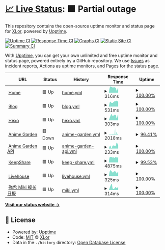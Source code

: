 # [📈 Live Status](https://status.onekuma.cn): <!--live status--> **🟧 Partial outage**

This repository contains the open-source uptime monitor and status page for [XLor](https://onekuma.cn), powered by [Upptime](https://github.com/upptime/upptime).

[![Uptime CI](https://github.com/yjl9903/upptime/workflows/Uptime%20CI/badge.svg)](https://github.com/yjl9903/upptime/actions?query=workflow%3A%22Uptime+CI%22)
[![Response Time CI](https://github.com/yjl9903/upptime/workflows/Response%20Time%20CI/badge.svg)](https://github.com/yjl9903/upptime/actions?query=workflow%3A%22Response+Time+CI%22)
[![Graphs CI](https://github.com/yjl9903/upptime/workflows/Graphs%20CI/badge.svg)](https://github.com/yjl9903/upptime/actions?query=workflow%3A%22Graphs+CI%22)
[![Static Site CI](https://github.com/yjl9903/upptime/workflows/Static%20Site%20CI/badge.svg)](https://github.com/yjl9903/upptime/actions?query=workflow%3A%22Static+Site+CI%22)
[![Summary CI](https://github.com/yjl9903/upptime/workflows/Summary%20CI/badge.svg)](https://github.com/yjl9903/upptime/actions?query=workflow%3A%22Summary+CI%22)

With [Upptime](https://upptime.js.org), you can get your own unlimited and free uptime monitor and status page, powered entirely by a GitHub repository. We use [Issues](https://github.com/yjl9903/upptime/issues) as incident reports, [Actions](https://github.com/yjl9903/upptime/actions) as uptime monitors, and [Pages](https://status.onekuma.cn) for the status page.

<!--start: status pages-->
<!-- This summary is generated by Upptime (https://github.com/upptime/upptime) -->
<!-- Do not edit this manually, your changes will be overwritten -->
<!-- prettier-ignore -->
| URL | Status | History | Response Time | Uptime |
| --- | ------ | ------- | ------------- | ------ |
| <img alt="" src="https://onekuma.cn/favicon.svg" height="13"> [Home](https://onekuma.cn) | 🟩 Up | [home.yml](https://github.com/yjl9903/upptime/commits/HEAD/history/home.yml) | <details><summary><img alt="Response time graph" src="./graphs/home/response-time-week.png" height="20"> 316ms</summary><br><a href="https://status.onekuma.cn/history/home"><img alt="Response time 344" src="https://img.shields.io/endpoint?url=https%3A%2F%2Fraw.githubusercontent.com%2Fyjl9903%2Fupptime%2FHEAD%2Fapi%2Fhome%2Fresponse-time.json"></a><br><a href="https://status.onekuma.cn/history/home"><img alt="24-hour response time 323" src="https://img.shields.io/endpoint?url=https%3A%2F%2Fraw.githubusercontent.com%2Fyjl9903%2Fupptime%2FHEAD%2Fapi%2Fhome%2Fresponse-time-day.json"></a><br><a href="https://status.onekuma.cn/history/home"><img alt="7-day response time 316" src="https://img.shields.io/endpoint?url=https%3A%2F%2Fraw.githubusercontent.com%2Fyjl9903%2Fupptime%2FHEAD%2Fapi%2Fhome%2Fresponse-time-week.json"></a><br><a href="https://status.onekuma.cn/history/home"><img alt="30-day response time 332" src="https://img.shields.io/endpoint?url=https%3A%2F%2Fraw.githubusercontent.com%2Fyjl9903%2Fupptime%2FHEAD%2Fapi%2Fhome%2Fresponse-time-month.json"></a><br><a href="https://status.onekuma.cn/history/home"><img alt="1-year response time 354" src="https://img.shields.io/endpoint?url=https%3A%2F%2Fraw.githubusercontent.com%2Fyjl9903%2Fupptime%2FHEAD%2Fapi%2Fhome%2Fresponse-time-year.json"></a></details> | <details><summary><a href="https://status.onekuma.cn/history/home">100.00%</a></summary><a href="https://status.onekuma.cn/history/home"><img alt="All-time uptime 99.98%" src="https://img.shields.io/endpoint?url=https%3A%2F%2Fraw.githubusercontent.com%2Fyjl9903%2Fupptime%2FHEAD%2Fapi%2Fhome%2Fuptime.json"></a><br><a href="https://status.onekuma.cn/history/home"><img alt="24-hour uptime 100.00%" src="https://img.shields.io/endpoint?url=https%3A%2F%2Fraw.githubusercontent.com%2Fyjl9903%2Fupptime%2FHEAD%2Fapi%2Fhome%2Fuptime-day.json"></a><br><a href="https://status.onekuma.cn/history/home"><img alt="7-day uptime 100.00%" src="https://img.shields.io/endpoint?url=https%3A%2F%2Fraw.githubusercontent.com%2Fyjl9903%2Fupptime%2FHEAD%2Fapi%2Fhome%2Fuptime-week.json"></a><br><a href="https://status.onekuma.cn/history/home"><img alt="30-day uptime 100.00%" src="https://img.shields.io/endpoint?url=https%3A%2F%2Fraw.githubusercontent.com%2Fyjl9903%2Fupptime%2FHEAD%2Fapi%2Fhome%2Fuptime-month.json"></a><br><a href="https://status.onekuma.cn/history/home"><img alt="1-year uptime 99.96%" src="https://img.shields.io/endpoint?url=https%3A%2F%2Fraw.githubusercontent.com%2Fyjl9903%2Fupptime%2FHEAD%2Fapi%2Fhome%2Fuptime-year.json"></a></details>
| <img alt="" src="https://icons.duckduckgo.com/ip3/blog.onekuma.cn.ico" height="13"> [Blog](https://blog.onekuma.cn) | 🟩 Up | [blog.yml](https://github.com/yjl9903/upptime/commits/HEAD/history/blog.yml) | <details><summary><img alt="Response time graph" src="./graphs/blog/response-time-week.png" height="20"> 531ms</summary><br><a href="https://status.onekuma.cn/history/blog"><img alt="Response time 633" src="https://img.shields.io/endpoint?url=https%3A%2F%2Fraw.githubusercontent.com%2Fyjl9903%2Fupptime%2FHEAD%2Fapi%2Fblog%2Fresponse-time.json"></a><br><a href="https://status.onekuma.cn/history/blog"><img alt="24-hour response time 520" src="https://img.shields.io/endpoint?url=https%3A%2F%2Fraw.githubusercontent.com%2Fyjl9903%2Fupptime%2FHEAD%2Fapi%2Fblog%2Fresponse-time-day.json"></a><br><a href="https://status.onekuma.cn/history/blog"><img alt="7-day response time 531" src="https://img.shields.io/endpoint?url=https%3A%2F%2Fraw.githubusercontent.com%2Fyjl9903%2Fupptime%2FHEAD%2Fapi%2Fblog%2Fresponse-time-week.json"></a><br><a href="https://status.onekuma.cn/history/blog"><img alt="30-day response time 571" src="https://img.shields.io/endpoint?url=https%3A%2F%2Fraw.githubusercontent.com%2Fyjl9903%2Fupptime%2FHEAD%2Fapi%2Fblog%2Fresponse-time-month.json"></a><br><a href="https://status.onekuma.cn/history/blog"><img alt="1-year response time 654" src="https://img.shields.io/endpoint?url=https%3A%2F%2Fraw.githubusercontent.com%2Fyjl9903%2Fupptime%2FHEAD%2Fapi%2Fblog%2Fresponse-time-year.json"></a></details> | <details><summary><a href="https://status.onekuma.cn/history/blog">100.00%</a></summary><a href="https://status.onekuma.cn/history/blog"><img alt="All-time uptime 98.06%" src="https://img.shields.io/endpoint?url=https%3A%2F%2Fraw.githubusercontent.com%2Fyjl9903%2Fupptime%2FHEAD%2Fapi%2Fblog%2Fuptime.json"></a><br><a href="https://status.onekuma.cn/history/blog"><img alt="24-hour uptime 100.00%" src="https://img.shields.io/endpoint?url=https%3A%2F%2Fraw.githubusercontent.com%2Fyjl9903%2Fupptime%2FHEAD%2Fapi%2Fblog%2Fuptime-day.json"></a><br><a href="https://status.onekuma.cn/history/blog"><img alt="7-day uptime 100.00%" src="https://img.shields.io/endpoint?url=https%3A%2F%2Fraw.githubusercontent.com%2Fyjl9903%2Fupptime%2FHEAD%2Fapi%2Fblog%2Fuptime-week.json"></a><br><a href="https://status.onekuma.cn/history/blog"><img alt="30-day uptime 100.00%" src="https://img.shields.io/endpoint?url=https%3A%2F%2Fraw.githubusercontent.com%2Fyjl9903%2Fupptime%2FHEAD%2Fapi%2Fblog%2Fuptime-month.json"></a><br><a href="https://status.onekuma.cn/history/blog"><img alt="1-year uptime 99.95%" src="https://img.shields.io/endpoint?url=https%3A%2F%2Fraw.githubusercontent.com%2Fyjl9903%2Fupptime%2FHEAD%2Fapi%2Fblog%2Fuptime-year.json"></a></details>
| <img alt="" src="https://icons.duckduckgo.com/ip3/xlor.cn.ico" height="13"> [Hexo](https://xlor.cn) | 🟩 Up | [hexo.yml](https://github.com/yjl9903/upptime/commits/HEAD/history/hexo.yml) | <details><summary><img alt="Response time graph" src="./graphs/hexo/response-time-week.png" height="20"> 303ms</summary><br><a href="https://status.onekuma.cn/history/hexo"><img alt="Response time 355" src="https://img.shields.io/endpoint?url=https%3A%2F%2Fraw.githubusercontent.com%2Fyjl9903%2Fupptime%2FHEAD%2Fapi%2Fhexo%2Fresponse-time.json"></a><br><a href="https://status.onekuma.cn/history/hexo"><img alt="24-hour response time 383" src="https://img.shields.io/endpoint?url=https%3A%2F%2Fraw.githubusercontent.com%2Fyjl9903%2Fupptime%2FHEAD%2Fapi%2Fhexo%2Fresponse-time-day.json"></a><br><a href="https://status.onekuma.cn/history/hexo"><img alt="7-day response time 303" src="https://img.shields.io/endpoint?url=https%3A%2F%2Fraw.githubusercontent.com%2Fyjl9903%2Fupptime%2FHEAD%2Fapi%2Fhexo%2Fresponse-time-week.json"></a><br><a href="https://status.onekuma.cn/history/hexo"><img alt="30-day response time 510" src="https://img.shields.io/endpoint?url=https%3A%2F%2Fraw.githubusercontent.com%2Fyjl9903%2Fupptime%2FHEAD%2Fapi%2Fhexo%2Fresponse-time-month.json"></a><br><a href="https://status.onekuma.cn/history/hexo"><img alt="1-year response time 365" src="https://img.shields.io/endpoint?url=https%3A%2F%2Fraw.githubusercontent.com%2Fyjl9903%2Fupptime%2FHEAD%2Fapi%2Fhexo%2Fresponse-time-year.json"></a></details> | <details><summary><a href="https://status.onekuma.cn/history/hexo">100.00%</a></summary><a href="https://status.onekuma.cn/history/hexo"><img alt="All-time uptime 100.00%" src="https://img.shields.io/endpoint?url=https%3A%2F%2Fraw.githubusercontent.com%2Fyjl9903%2Fupptime%2FHEAD%2Fapi%2Fhexo%2Fuptime.json"></a><br><a href="https://status.onekuma.cn/history/hexo"><img alt="24-hour uptime 100.00%" src="https://img.shields.io/endpoint?url=https%3A%2F%2Fraw.githubusercontent.com%2Fyjl9903%2Fupptime%2FHEAD%2Fapi%2Fhexo%2Fuptime-day.json"></a><br><a href="https://status.onekuma.cn/history/hexo"><img alt="7-day uptime 100.00%" src="https://img.shields.io/endpoint?url=https%3A%2F%2Fraw.githubusercontent.com%2Fyjl9903%2Fupptime%2FHEAD%2Fapi%2Fhexo%2Fuptime-week.json"></a><br><a href="https://status.onekuma.cn/history/hexo"><img alt="30-day uptime 100.00%" src="https://img.shields.io/endpoint?url=https%3A%2F%2Fraw.githubusercontent.com%2Fyjl9903%2Fupptime%2FHEAD%2Fapi%2Fhexo%2Fuptime-month.json"></a><br><a href="https://status.onekuma.cn/history/hexo"><img alt="1-year uptime 100.00%" src="https://img.shields.io/endpoint?url=https%3A%2F%2Fraw.githubusercontent.com%2Fyjl9903%2Fupptime%2FHEAD%2Fapi%2Fhexo%2Fuptime-year.json"></a></details>
| <img alt="" src="https://garden.breadio.wiki/favicon.svg" height="13"> [Anime Garden](https://garden.breadio.wiki) | 🟥 Down | [anime-garden.yml](https://github.com/yjl9903/upptime/commits/HEAD/history/anime-garden.yml) | <details><summary><img alt="Response time graph" src="./graphs/anime-garden/response-time-week.png" height="20"> 2018ms</summary><br><a href="https://status.onekuma.cn/history/anime-garden"><img alt="Response time 1460" src="https://img.shields.io/endpoint?url=https%3A%2F%2Fraw.githubusercontent.com%2Fyjl9903%2Fupptime%2FHEAD%2Fapi%2Fanime-garden%2Fresponse-time.json"></a><br><a href="https://status.onekuma.cn/history/anime-garden"><img alt="24-hour response time 3405" src="https://img.shields.io/endpoint?url=https%3A%2F%2Fraw.githubusercontent.com%2Fyjl9903%2Fupptime%2FHEAD%2Fapi%2Fanime-garden%2Fresponse-time-day.json"></a><br><a href="https://status.onekuma.cn/history/anime-garden"><img alt="7-day response time 2018" src="https://img.shields.io/endpoint?url=https%3A%2F%2Fraw.githubusercontent.com%2Fyjl9903%2Fupptime%2FHEAD%2Fapi%2Fanime-garden%2Fresponse-time-week.json"></a><br><a href="https://status.onekuma.cn/history/anime-garden"><img alt="30-day response time 1295" src="https://img.shields.io/endpoint?url=https%3A%2F%2Fraw.githubusercontent.com%2Fyjl9903%2Fupptime%2FHEAD%2Fapi%2Fanime-garden%2Fresponse-time-month.json"></a><br><a href="https://status.onekuma.cn/history/anime-garden"><img alt="1-year response time 1624" src="https://img.shields.io/endpoint?url=https%3A%2F%2Fraw.githubusercontent.com%2Fyjl9903%2Fupptime%2FHEAD%2Fapi%2Fanime-garden%2Fresponse-time-year.json"></a></details> | <details><summary><a href="https://status.onekuma.cn/history/anime-garden">96.41%</a></summary><a href="https://status.onekuma.cn/history/anime-garden"><img alt="All-time uptime 99.41%" src="https://img.shields.io/endpoint?url=https%3A%2F%2Fraw.githubusercontent.com%2Fyjl9903%2Fupptime%2FHEAD%2Fapi%2Fanime-garden%2Fuptime.json"></a><br><a href="https://status.onekuma.cn/history/anime-garden"><img alt="24-hour uptime 80.26%" src="https://img.shields.io/endpoint?url=https%3A%2F%2Fraw.githubusercontent.com%2Fyjl9903%2Fupptime%2FHEAD%2Fapi%2Fanime-garden%2Fuptime-day.json"></a><br><a href="https://status.onekuma.cn/history/anime-garden"><img alt="7-day uptime 96.41%" src="https://img.shields.io/endpoint?url=https%3A%2F%2Fraw.githubusercontent.com%2Fyjl9903%2Fupptime%2FHEAD%2Fapi%2Fanime-garden%2Fuptime-week.json"></a><br><a href="https://status.onekuma.cn/history/anime-garden"><img alt="30-day uptime 99.03%" src="https://img.shields.io/endpoint?url=https%3A%2F%2Fraw.githubusercontent.com%2Fyjl9903%2Fupptime%2FHEAD%2Fapi%2Fanime-garden%2Fuptime-month.json"></a><br><a href="https://status.onekuma.cn/history/anime-garden"><img alt="1-year uptime 99.67%" src="https://img.shields.io/endpoint?url=https%3A%2F%2Fraw.githubusercontent.com%2Fyjl9903%2Fupptime%2FHEAD%2Fapi%2Fanime-garden%2Fuptime-year.json"></a></details>
| <img alt="" src="https://garden.breadio.wiki/favicon.svg" height="13"> [Anime Garden API](https://garden.breadio.wiki/api) | 🟩 Up | [anime-garden-api.yml](https://github.com/yjl9903/upptime/commits/HEAD/history/anime-garden-api.yml) | <details><summary><img alt="Response time graph" src="./graphs/anime-garden-api/response-time-week.png" height="20"> 233ms</summary><br><a href="https://status.onekuma.cn/history/anime-garden-api"><img alt="Response time 1940" src="https://img.shields.io/endpoint?url=https%3A%2F%2Fraw.githubusercontent.com%2Fyjl9903%2Fupptime%2FHEAD%2Fapi%2Fanime-garden-api%2Fresponse-time.json"></a><br><a href="https://status.onekuma.cn/history/anime-garden-api"><img alt="24-hour response time 266" src="https://img.shields.io/endpoint?url=https%3A%2F%2Fraw.githubusercontent.com%2Fyjl9903%2Fupptime%2FHEAD%2Fapi%2Fanime-garden-api%2Fresponse-time-day.json"></a><br><a href="https://status.onekuma.cn/history/anime-garden-api"><img alt="7-day response time 233" src="https://img.shields.io/endpoint?url=https%3A%2F%2Fraw.githubusercontent.com%2Fyjl9903%2Fupptime%2FHEAD%2Fapi%2Fanime-garden-api%2Fresponse-time-week.json"></a><br><a href="https://status.onekuma.cn/history/anime-garden-api"><img alt="30-day response time 237" src="https://img.shields.io/endpoint?url=https%3A%2F%2Fraw.githubusercontent.com%2Fyjl9903%2Fupptime%2FHEAD%2Fapi%2Fanime-garden-api%2Fresponse-time-month.json"></a><br><a href="https://status.onekuma.cn/history/anime-garden-api"><img alt="1-year response time 1940" src="https://img.shields.io/endpoint?url=https%3A%2F%2Fraw.githubusercontent.com%2Fyjl9903%2Fupptime%2FHEAD%2Fapi%2Fanime-garden-api%2Fresponse-time-year.json"></a></details> | <details><summary><a href="https://status.onekuma.cn/history/anime-garden-api">100.00%</a></summary><a href="https://status.onekuma.cn/history/anime-garden-api"><img alt="All-time uptime 99.93%" src="https://img.shields.io/endpoint?url=https%3A%2F%2Fraw.githubusercontent.com%2Fyjl9903%2Fupptime%2FHEAD%2Fapi%2Fanime-garden-api%2Fuptime.json"></a><br><a href="https://status.onekuma.cn/history/anime-garden-api"><img alt="24-hour uptime 100.00%" src="https://img.shields.io/endpoint?url=https%3A%2F%2Fraw.githubusercontent.com%2Fyjl9903%2Fupptime%2FHEAD%2Fapi%2Fanime-garden-api%2Fuptime-day.json"></a><br><a href="https://status.onekuma.cn/history/anime-garden-api"><img alt="7-day uptime 100.00%" src="https://img.shields.io/endpoint?url=https%3A%2F%2Fraw.githubusercontent.com%2Fyjl9903%2Fupptime%2FHEAD%2Fapi%2Fanime-garden-api%2Fuptime-week.json"></a><br><a href="https://status.onekuma.cn/history/anime-garden-api"><img alt="30-day uptime 100.00%" src="https://img.shields.io/endpoint?url=https%3A%2F%2Fraw.githubusercontent.com%2Fyjl9903%2Fupptime%2FHEAD%2Fapi%2Fanime-garden-api%2Fuptime-month.json"></a><br><a href="https://status.onekuma.cn/history/anime-garden-api"><img alt="1-year uptime 99.93%" src="https://img.shields.io/endpoint?url=https%3A%2F%2Fraw.githubusercontent.com%2Fyjl9903%2Fupptime%2FHEAD%2Fapi%2Fanime-garden-api%2Fuptime-year.json"></a></details>
| <img alt="" src="https://keepshare.org/img/logo.svg" height="13"> [KeepShare](https://keepshare.org/gv78k1oi/magnet%3A%3Fxt%3Durn%3Abtih%3AULRHXZU7IHGEIVKIXMRIGSRHSY26K7TF) | 🟩 Up | [keep-share.yml](https://github.com/yjl9903/upptime/commits/HEAD/history/keep-share.yml) | <details><summary><img alt="Response time graph" src="./graphs/keep-share/response-time-week.png" height="20"> 4875ms</summary><br><a href="https://status.onekuma.cn/history/keep-share"><img alt="Response time 8511" src="https://img.shields.io/endpoint?url=https%3A%2F%2Fraw.githubusercontent.com%2Fyjl9903%2Fupptime%2FHEAD%2Fapi%2Fkeep-share%2Fresponse-time.json"></a><br><a href="https://status.onekuma.cn/history/keep-share"><img alt="24-hour response time 4853" src="https://img.shields.io/endpoint?url=https%3A%2F%2Fraw.githubusercontent.com%2Fyjl9903%2Fupptime%2FHEAD%2Fapi%2Fkeep-share%2Fresponse-time-day.json"></a><br><a href="https://status.onekuma.cn/history/keep-share"><img alt="7-day response time 4875" src="https://img.shields.io/endpoint?url=https%3A%2F%2Fraw.githubusercontent.com%2Fyjl9903%2Fupptime%2FHEAD%2Fapi%2Fkeep-share%2Fresponse-time-week.json"></a><br><a href="https://status.onekuma.cn/history/keep-share"><img alt="30-day response time 5033" src="https://img.shields.io/endpoint?url=https%3A%2F%2Fraw.githubusercontent.com%2Fyjl9903%2Fupptime%2FHEAD%2Fapi%2Fkeep-share%2Fresponse-time-month.json"></a><br><a href="https://status.onekuma.cn/history/keep-share"><img alt="1-year response time 8511" src="https://img.shields.io/endpoint?url=https%3A%2F%2Fraw.githubusercontent.com%2Fyjl9903%2Fupptime%2FHEAD%2Fapi%2Fkeep-share%2Fresponse-time-year.json"></a></details> | <details><summary><a href="https://status.onekuma.cn/history/keep-share">99.53%</a></summary><a href="https://status.onekuma.cn/history/keep-share"><img alt="All-time uptime 95.70%" src="https://img.shields.io/endpoint?url=https%3A%2F%2Fraw.githubusercontent.com%2Fyjl9903%2Fupptime%2FHEAD%2Fapi%2Fkeep-share%2Fuptime.json"></a><br><a href="https://status.onekuma.cn/history/keep-share"><img alt="24-hour uptime 100.00%" src="https://img.shields.io/endpoint?url=https%3A%2F%2Fraw.githubusercontent.com%2Fyjl9903%2Fupptime%2FHEAD%2Fapi%2Fkeep-share%2Fuptime-day.json"></a><br><a href="https://status.onekuma.cn/history/keep-share"><img alt="7-day uptime 99.53%" src="https://img.shields.io/endpoint?url=https%3A%2F%2Fraw.githubusercontent.com%2Fyjl9903%2Fupptime%2FHEAD%2Fapi%2Fkeep-share%2Fuptime-week.json"></a><br><a href="https://status.onekuma.cn/history/keep-share"><img alt="30-day uptime 99.07%" src="https://img.shields.io/endpoint?url=https%3A%2F%2Fraw.githubusercontent.com%2Fyjl9903%2Fupptime%2FHEAD%2Fapi%2Fkeep-share%2Fuptime-month.json"></a><br><a href="https://status.onekuma.cn/history/keep-share"><img alt="1-year uptime 95.70%" src="https://img.shields.io/endpoint?url=https%3A%2F%2Fraw.githubusercontent.com%2Fyjl9903%2Fupptime%2FHEAD%2Fapi%2Fkeep-share%2Fuptime-year.json"></a></details>
| <img alt="" src="https://live.onekuma.cn/favicon.jpg" height="13"> [Livehouse](https://live.onekuma.cn/) | 🟩 Up | [livehouse.yml](https://github.com/yjl9903/upptime/commits/HEAD/history/livehouse.yml) | <details><summary><img alt="Response time graph" src="./graphs/livehouse/response-time-week.png" height="20"> 325ms</summary><br><a href="https://status.onekuma.cn/history/livehouse"><img alt="Response time 308" src="https://img.shields.io/endpoint?url=https%3A%2F%2Fraw.githubusercontent.com%2Fyjl9903%2Fupptime%2FHEAD%2Fapi%2Flivehouse%2Fresponse-time.json"></a><br><a href="https://status.onekuma.cn/history/livehouse"><img alt="24-hour response time 343" src="https://img.shields.io/endpoint?url=https%3A%2F%2Fraw.githubusercontent.com%2Fyjl9903%2Fupptime%2FHEAD%2Fapi%2Flivehouse%2Fresponse-time-day.json"></a><br><a href="https://status.onekuma.cn/history/livehouse"><img alt="7-day response time 325" src="https://img.shields.io/endpoint?url=https%3A%2F%2Fraw.githubusercontent.com%2Fyjl9903%2Fupptime%2FHEAD%2Fapi%2Flivehouse%2Fresponse-time-week.json"></a><br><a href="https://status.onekuma.cn/history/livehouse"><img alt="30-day response time 303" src="https://img.shields.io/endpoint?url=https%3A%2F%2Fraw.githubusercontent.com%2Fyjl9903%2Fupptime%2FHEAD%2Fapi%2Flivehouse%2Fresponse-time-month.json"></a><br><a href="https://status.onekuma.cn/history/livehouse"><img alt="1-year response time 314" src="https://img.shields.io/endpoint?url=https%3A%2F%2Fraw.githubusercontent.com%2Fyjl9903%2Fupptime%2FHEAD%2Fapi%2Flivehouse%2Fresponse-time-year.json"></a></details> | <details><summary><a href="https://status.onekuma.cn/history/livehouse">100.00%</a></summary><a href="https://status.onekuma.cn/history/livehouse"><img alt="All-time uptime 99.98%" src="https://img.shields.io/endpoint?url=https%3A%2F%2Fraw.githubusercontent.com%2Fyjl9903%2Fupptime%2FHEAD%2Fapi%2Flivehouse%2Fuptime.json"></a><br><a href="https://status.onekuma.cn/history/livehouse"><img alt="24-hour uptime 100.00%" src="https://img.shields.io/endpoint?url=https%3A%2F%2Fraw.githubusercontent.com%2Fyjl9903%2Fupptime%2FHEAD%2Fapi%2Flivehouse%2Fuptime-day.json"></a><br><a href="https://status.onekuma.cn/history/livehouse"><img alt="7-day uptime 100.00%" src="https://img.shields.io/endpoint?url=https%3A%2F%2Fraw.githubusercontent.com%2Fyjl9903%2Fupptime%2FHEAD%2Fapi%2Flivehouse%2Fuptime-week.json"></a><br><a href="https://status.onekuma.cn/history/livehouse"><img alt="30-day uptime 100.00%" src="https://img.shields.io/endpoint?url=https%3A%2F%2Fraw.githubusercontent.com%2Fyjl9903%2Fupptime%2FHEAD%2Fapi%2Flivehouse%2Fuptime-month.json"></a><br><a href="https://status.onekuma.cn/history/livehouse"><img alt="1-year uptime 99.96%" src="https://img.shields.io/endpoint?url=https%3A%2F%2Fraw.githubusercontent.com%2Fyjl9903%2Fupptime%2FHEAD%2Fapi%2Flivehouse%2Fuptime-year.json"></a></details>
| <img alt="" src="https://miki.xlor.cn/favicon.jpeg" height="13"> [弥希 Miki 舰长日报](https://miki.xlor.cn/) | 🟩 Up | [miki.yml](https://github.com/yjl9903/upptime/commits/HEAD/history/miki.yml) | <details><summary><img alt="Response time graph" src="./graphs/miki/response-time-week.png" height="20"> 314ms</summary><br><a href="https://status.onekuma.cn/history/miki"><img alt="Response time 346" src="https://img.shields.io/endpoint?url=https%3A%2F%2Fraw.githubusercontent.com%2Fyjl9903%2Fupptime%2FHEAD%2Fapi%2Fmiki%2Fresponse-time.json"></a><br><a href="https://status.onekuma.cn/history/miki"><img alt="24-hour response time 340" src="https://img.shields.io/endpoint?url=https%3A%2F%2Fraw.githubusercontent.com%2Fyjl9903%2Fupptime%2FHEAD%2Fapi%2Fmiki%2Fresponse-time-day.json"></a><br><a href="https://status.onekuma.cn/history/miki"><img alt="7-day response time 314" src="https://img.shields.io/endpoint?url=https%3A%2F%2Fraw.githubusercontent.com%2Fyjl9903%2Fupptime%2FHEAD%2Fapi%2Fmiki%2Fresponse-time-week.json"></a><br><a href="https://status.onekuma.cn/history/miki"><img alt="30-day response time 304" src="https://img.shields.io/endpoint?url=https%3A%2F%2Fraw.githubusercontent.com%2Fyjl9903%2Fupptime%2FHEAD%2Fapi%2Fmiki%2Fresponse-time-month.json"></a><br><a href="https://status.onekuma.cn/history/miki"><img alt="1-year response time 342" src="https://img.shields.io/endpoint?url=https%3A%2F%2Fraw.githubusercontent.com%2Fyjl9903%2Fupptime%2FHEAD%2Fapi%2Fmiki%2Fresponse-time-year.json"></a></details> | <details><summary><a href="https://status.onekuma.cn/history/miki">100.00%</a></summary><a href="https://status.onekuma.cn/history/miki"><img alt="All-time uptime 100.00%" src="https://img.shields.io/endpoint?url=https%3A%2F%2Fraw.githubusercontent.com%2Fyjl9903%2Fupptime%2FHEAD%2Fapi%2Fmiki%2Fuptime.json"></a><br><a href="https://status.onekuma.cn/history/miki"><img alt="24-hour uptime 100.00%" src="https://img.shields.io/endpoint?url=https%3A%2F%2Fraw.githubusercontent.com%2Fyjl9903%2Fupptime%2FHEAD%2Fapi%2Fmiki%2Fuptime-day.json"></a><br><a href="https://status.onekuma.cn/history/miki"><img alt="7-day uptime 100.00%" src="https://img.shields.io/endpoint?url=https%3A%2F%2Fraw.githubusercontent.com%2Fyjl9903%2Fupptime%2FHEAD%2Fapi%2Fmiki%2Fuptime-week.json"></a><br><a href="https://status.onekuma.cn/history/miki"><img alt="30-day uptime 100.00%" src="https://img.shields.io/endpoint?url=https%3A%2F%2Fraw.githubusercontent.com%2Fyjl9903%2Fupptime%2FHEAD%2Fapi%2Fmiki%2Fuptime-month.json"></a><br><a href="https://status.onekuma.cn/history/miki"><img alt="1-year uptime 100.00%" src="https://img.shields.io/endpoint?url=https%3A%2F%2Fraw.githubusercontent.com%2Fyjl9903%2Fupptime%2FHEAD%2Fapi%2Fmiki%2Fuptime-year.json"></a></details>

<!--end: status pages-->

[**Visit our status website →**](https://status.onekuma.cn)

## 📄 License

- Powered by: [Upptime](https://github.com/upptime/upptime)
- Code: [MIT](./LICENSE) © [XLor](https://onekuma.cn)
- Data in the `./history` directory: [Open Database License](https://opendatacommons.org/licenses/odbl/1-0/)
